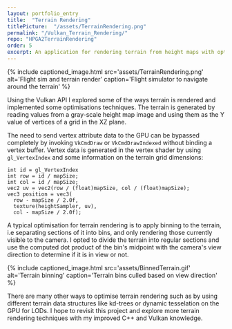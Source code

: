 ```yaml
---
layout: portfolio_entry
title:  "Terrain Rendering"
titlePicture:  "/assets/TerrainRendering.png"
permalink: "/Vulkan_Terrain_Rendering/"
repo: "HPGA2TerrainRendering"
order: 5
excerpt: An application for rendering terrain from height maps with optimizations such as view based culling, written in C++ with the Vulkan API.
---
```


<!-- main content -->
{% include captioned_image.html src='assets/TerrainRendering.png' alt='Flight sim and terrain render' caption='Flight simulator to navigate around the terrain' %}

Using the Vulkan API I explored some of the ways terrain is rendered and implemented some optimisations techniques. The terrain is generated by reading values from a gray-scale height map image and using them as the Y value of vertices of a grid in the XZ plane.

The need to send vertex attribute data to the GPU can be bypassed completely by invoking <code class="language-cpp">VkCmdDraw</code> or <code class="language-cpp">VkCmdDrawIndexed</code> without binding a vertex buffer. Vertex data is generated in the vertex shader by using <code class="language-glsl">gl_VertexIndex</code> and some information on the terrain grid dimensions:
<pre><code class="language-glsl">int id = gl_VertexIndex
int row = id / mapSize;
int col = id / mapSize;
vec2 uv = vec2(row / (float)mapSize, col / (float)mapSize);
vec3 position = vec3(
  row - mapSize / 2.0f,
  texture(heightSampler, uv),
  col - mapSize / 2.0f);</code></pre>

A typical optimisation for terrain rendering is to apply binning to the terrain, i.e separating sections of it into bins, and only rendering those currently visible to the camera. I opted to divide the terrain into regular sections and use the computed dot product of the bin's midpoint with the camera's view direction to determine if it is in view or not.

{% include captioned_image.html src='assets/BinnedTerrain.gif' alt='Terrain binning' caption='Terrain bins culled based on view direction' %}

There are many other ways to optimise terrain rendering such as by using different terrain data structures like kd-trees or dynamic tesselation on the GPU for LODs. I hope to revisit this project and explore more terrain rendering techniques with my improved C++ and Vulkan knowledge.
